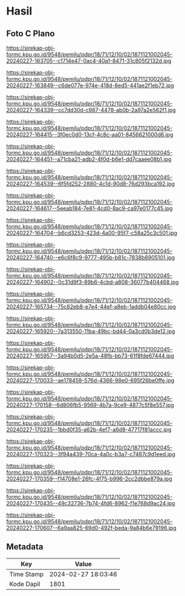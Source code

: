 # Hasil

## Foto C Plano

https://sirekap-obj-formc.kpu.go.id/9548/pemilu/pdpr/18/71/12/10/02/1871121002045-20240227-163705--c1714e47-0ac4-40a1-8471-31c805f2132d.jpg

https://sirekap-obj-formc.kpu.go.id/9548/pemilu/pdpr/18/71/12/10/02/1871121002045-20240227-163849--c6de077e-974e-418d-8ed5-441ae2f1eb72.jpg

https://sirekap-obj-formc.kpu.go.id/9548/pemilu/pdpr/18/71/12/10/02/1871121002045-20240227-164339--cc7dd30d-c987-4478-ab0b-2a97a2e562f1.jpg

https://sirekap-obj-formc.kpu.go.id/9548/pemilu/pdpr/18/71/12/10/02/1871121002045-20240227-164415--3f0ec0d0-13cf-4c8c-aa01-8456621000d6.jpg

https://sirekap-obj-formc.kpu.go.id/9548/pemilu/pdpr/18/71/12/10/02/1871121002045-20240227-164451--a71cba21-adb2-4f0d-b6e1-dd7caaee08b1.jpg

https://sirekap-obj-formc.kpu.go.id/9548/pemilu/pdpr/18/71/12/10/02/1871121002045-20240227-164539--6f5fd252-2880-4c1d-90d8-76d293bca192.jpg

https://sirekap-obj-formc.kpu.go.id/9548/pemilu/pdpr/18/71/12/10/02/1871121002045-20240227-164617--5eeab184-7e81-4cd0-8ac9-ca97e0177c45.jpg

https://sirekap-obj-formc.kpu.go.id/9548/pemilu/pdpr/18/71/12/10/02/1871121002045-20240227-164704--b6cd3253-423d-4a00-95f7-c58a25c3c501.jpg

https://sirekap-obj-formc.kpu.go.id/9548/pemilu/pdpr/18/71/12/10/02/1871121002045-20240227-164740--e6c6f8c9-9777-495b-b81c-7838b8905101.jpg

https://sirekap-obj-formc.kpu.go.id/9548/pemilu/pdpr/18/71/12/10/02/1871121002045-20240227-164902--0c31d9f3-89b6-4cbd-a808-36077b404468.jpg

https://sirekap-obj-formc.kpu.go.id/9548/pemilu/pdpr/18/71/12/10/02/1871121002045-20240227-165734--75c82eb8-e7e4-44ef-a8eb-1addb04e80cc.jpg

https://sirekap-obj-formc.kpu.go.id/9548/pemilu/pdpr/18/71/12/10/02/1871121002045-20240227-165920--7a313550-11ba-49bc-bd44-0a3cd0b3de12.jpg

https://sirekap-obj-formc.kpu.go.id/9548/pemilu/pdpr/18/71/12/10/02/1871121002045-20240227-165957--3a94b0d5-2e5a-48fb-bb73-61f8fde67444.jpg

https://sirekap-obj-formc.kpu.go.id/9548/pemilu/pdpr/18/71/12/10/02/1871121002045-20240227-170033--ae178459-576d-4366-98e0-695f26be0ffe.jpg

https://sirekap-obj-formc.kpu.go.id/9548/pemilu/pdpr/18/71/12/10/02/1871121002045-20240227-170158--6d806fb5-9569-4b7a-9ce9-4877c5f8e557.jpg

https://sirekap-obj-formc.kpu.go.id/9548/pemilu/pdpr/18/71/12/10/02/1871121002045-20240227-170235--1bbd0f35-a62b-4ef7-a6d8-47717f81accc.jpg

https://sirekap-obj-formc.kpu.go.id/9548/pemilu/pdpr/18/71/12/10/02/1871121002045-20240227-170323--3f94a439-70ca-4a0c-b3a7-c7467c9d1eed.jpg

https://sirekap-obj-formc.kpu.go.id/9548/pemilu/pdpr/18/71/12/10/02/1871121002045-20240227-170359--f14708e1-26fc-4f75-b996-2cc2dbbe879a.jpg

https://sirekap-obj-formc.kpu.go.id/9548/pemilu/pdpr/18/71/12/10/02/1871121002045-20240227-170435--49c32736-7b74-4fd6-8962-f1e768d9ac24.jpg

https://sirekap-obj-formc.kpu.go.id/9548/pemilu/pdpr/18/71/12/10/02/1871121002045-20240227-170607--6a9aa825-69d0-492f-beda-9a84b6e79196.jpg


## Metadata

| Key        | Value               |
| ---------- | ------------------- |
| Time Stamp | 2024-02-27 18:03:46 |
| Kode Dapil | 1801                |



